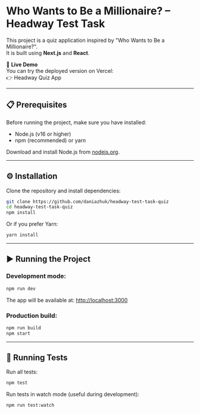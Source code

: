 # Who Wants to Be a Millionaire? – Headway Test Task
This project is a quiz application inspired by "Who Wants to Be a Millionaire?".  
It is built using **Next.js** and **React**.

🚀 **Live Demo**  
You can try the deployed version on Vercel:  
👉 Headway Quiz App

---

## 📋 Prerequisites
Before running the project, make sure you have installed:

- Node.js (v16 or higher)  
- npm (recommended) or yarn  

Download and install Node.js from [nodejs.org](https://nodejs.org).

---

## ⚙️ Installation
Clone the repository and install dependencies:

```bash
git clone https://github.com/daniazhuk/headway-test-task-quiz
cd headway-test-task-quiz
npm install
```

Or if you prefer Yarn:
```bash
yarn install
```

---

## ▶️ Running the Project

### Development mode:
```bash
npm run dev
```
The app will be available at: [http://localhost:3000](http://localhost:3000)

### Production build:
```bash
npm run build
npm start
```

---

## 🧪 Running Tests

Run all tests:
```bash
npm test
```

Run tests in watch mode (useful during development):
```bash
npm run test:watch
```
